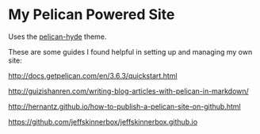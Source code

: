 # My Pelican Powered Site



Uses the [pelican-hyde](https://github.com/jvanz/pelican-hyde) theme.

These are some guides I found helpful in setting up and managing my own site:

http://docs.getpelican.com/en/3.6.3/quickstart.html

http://guizishanren.com/writing-blog-articles-with-pelican-in-markdown/

http://hernantz.github.io/how-to-publish-a-pelican-site-on-github.html

https://github.com/jeffskinnerbox/jeffskinnerbox.github.io




